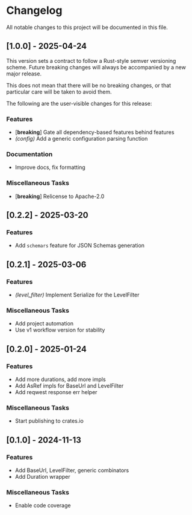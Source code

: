 <!--
SPDX-FileCopyrightText: 2025 Famedly GmbH (info@famedly.com)

SPDX-License-Identifier: Apache-2.0
-->

# Changelog

All notable changes to this project will be documented in this file.

## [1.0.0] - 2025-04-24

This version sets a contract to follow a Rust-style semver versioning
scheme. Future breaking changes will always be accompanied by a new
major release.

This does not mean that there will be no breaking changes, or that
particular care will be taken to avoid them.

The following are the user-visible changes for this release:

### Features

- [**breaking**] Gate all dependency-based features behind features
- *(config)* Add a generic configuration parsing function

### Documentation

- Improve docs, fix formatting

### Miscellaneous Tasks

- [**breaking**] Relicense to Apache-2.0

## [0.2.2] - 2025-03-20

### Features

- Add `schemars` feature for JSON Schemas generation

## [0.2.1] - 2025-03-06

### Features

- *(level_filter)* Implement Serialize for the LevelFilter

### Miscellaneous Tasks

- Add project automation
- Use v1 workflow version for stability

## [0.2.0] - 2025-01-24

### Features

- Add more durations, add more impls
- Add AsRef impls for BaseUrl and LevelFilter
- Add reqwest response err helper

### Miscellaneous Tasks

- Start publishing to crates.io

## [0.1.0] - 2024-11-13

### Features

- Add BaseUrl, LevelFilter, generic combinators
- Add Duration wrapper

### Miscellaneous Tasks

- Enable code coverage

<!-- generated by git-cliff -->
